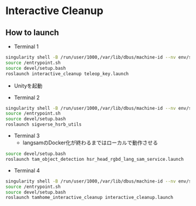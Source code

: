 # Interactive Cleanup

## How to launch

- Terminal 1

```bash
singularity shell -B /run/user/1000,/var/lib/dbus/machine-id --nv env/sandbox_sigverse/
source /entrypoint.sh
source devel/setup.bash
roslaunch interactive_cleanup teleop_key.launch
```

- Unityを起動

- Terminal 2

```bash
singularity shell -B /run/user/1000,/var/lib/dbus/machine-id --nv env/sandbox_sigverse/
source /entrypoint.sh
source devel/setup.bash
roslaunch sigverse_hsrb_utils 
```

- Terminal 3
  - langsamのDocker化が終わるまではローカルで動作させる

```bash
source devel/setup.bash
roslaunch tam_object_detection hsr_head_rgbd_lang_sam_service.launch
```

- Terminal 4

```bash
singularity shell -B /run/user/1000,/var/lib/dbus/machine-id --nv env/sandbox_sigverse/
source /entrypoint.sh
source devel/setup.bash
roslaunch tamhome_interactive_cleanup interactive_cleanup.launch
```
